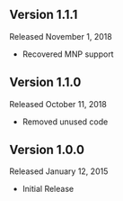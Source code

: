 Version 1.1.1
-------------
Released November 1, 2018

- Recovered MNP support

Version 1.1.0
-------------
Released October 11, 2018

- Removed unused code

Version 1.0.0
-------------
Released January 12, 2015

- Initial Release